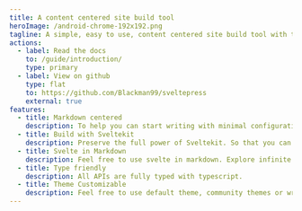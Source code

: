 ```yaml
---
title: A content centered site build tool
heroImage: /android-chrome-192x192.png
tagline: A simple, easy to use, content centered site build tool with the full power of Sveltekit.
actions:
  - label: Read the docs
    to: /guide/introduction/
    type: primary
  - label: View on github
    type: flat
    to: https://github.com/Blackman99/sveltepress
    external: true
features:
  - title: Markdown centered
    description: To help you can start writing with minimal configuration.
  - title: Build with Sveltekit
    description: Preserve the full power of Sveltekit. So that you can do more than SSG.
  - title: Svelte in Markdown
    description: Feel free to use svelte in markdown. Explore infinite possibilities.
  - title: Type friendly
    description: All APIs are fully typed with typescript.
  - title: Theme Customizable
    description: Feel free to use default theme, community themes or write your own.
---
```

